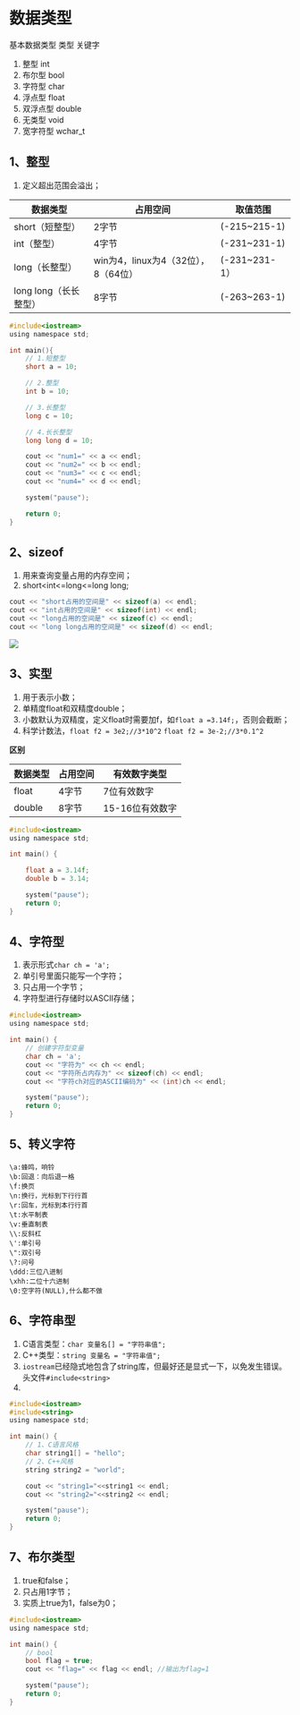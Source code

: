 # 数据类型
基本数据类型
类型	关键字
1. 整型	int
2. 布尔型	bool
3. 字符型	char
4. 浮点型	float
5. 双浮点型	double
6. 无类型	void
7. 宽字符型	wchar_t

## 1、整型

1. 定义超出范围会溢出；

| 数据类型              | 占用空间                            | 取值范围      |
| --------------------- | ----------------------------------- | ------------- |
| short（短整型）       | 2字节                               | (-215~215-1)  |
| int（整型）           | 4字节                               | (-231~231-1)  |
| long（长整型）        | win为4，linux为4（32位），8（64位） | (-231~231-1） |
| long long（长长整型） | 8字节                               | (-263~263-1)  |


```c
#include<iostream>
using namespace std;

int main(){
	// 1.短整型
	short a = 10;

	// 2.整型
	int b = 10;

	// 3.长整型
	long c = 10;

	// 4.长长整型
	long long d = 10;

	cout << "num1=" << a << endl;
	cout << "num2=" << b << endl;
	cout << "num3=" << c << endl;
	cout << "num4=" << d << endl;

	system("pause");

	return 0;
}
```

## 2、sizeof

1. 用来查询变量占用的内存空间；
2. short<int<=long<=long long;

```c
cout << "short占用的空间是" << sizeof(a) << endl;
cout << "int占用的空间是" << sizeof(int) << endl;
cout << "long占用的空间是" << sizeof(c) << endl;
cout << "long long占用的空间是" << sizeof(d) << endl;
```

![](https://test-123456-md-images.oss-cn-beijing.aliyuncs.com/img/ryRs3PZYfS5gkEo.png#crop=0&crop=0&crop=1&crop=1&id=UO4y6&originHeight=639&originWidth=1223&originalType=binary&ratio=1&rotation=0&showTitle=false&status=done&style=none&title=)

## 3、实型

1. 用于表示小数；
2. 单精度float和双精度double；
3. 小数默认为双精度，定义float时需要加f，如`float a =3.14f;`，否则会截断；
4. 科学计数法，`float f2 = 3e2;//3*10^2` `float f2 = 3e-2;//3*0.1^2`

**区别**

| 数据类型 | 占用空间 | 有效数字类型    |
| -------- | -------- | --------------- |
| float    | 4字节    | 7位有效数字     |
| double   | 8字节    | 15-16位有效数字 |


```c
#include<iostream>
using namespace std;

int main() {

	float a = 3.14f;
	double b = 3.14;

	system("pause");
	return 0;
}
```

## 4、字符型

1. 表示形式`char ch = 'a';`
2. 单引号里面只能写一个字符；
3. 只占用一个字节；
4. 字符型进行存储时以ASCII存储；

```c
#include<iostream>
using namespace std;

int main() {
	// 创建字符型变量
	char ch = 'a';
	cout << "字符为" << ch << endl;
	cout << "字符所占内存为" << sizeof(ch) << endl;
	cout << "字符ch对应的ASCII编码为" << (int)ch << endl;

	system("pause");
	return 0;
}
```

## 5、转义字符

```
\a:蜂鸣，响铃 
\b:回退：向后退一格 
\f:换页 
\n:换行，光标到下行行首 
\r:回车，光标到本行行首 
\t:水平制表 
\v:垂直制表 
\\:反斜杠 
\':单引号 
\":双引号 
\?:问号 
\ddd:三位八进制 
\xhh:二位十六进制 
\0:空字符(NULL),什么都不做
```

## 6、字符串型

1. C语言类型：`char 变量名[] = "字符串值";`
2. C++类型：`string 变量名 = "字符串值";`
3. `iostream`已经隐式地包含了string库，但最好还是显式一下，以免发生错误。头文件`#include<string>`
4. 


```c
#include<iostream>
#include<string>
using namespace std;

int main() {
	// 1、C语言风格
	char string1[] = "hello";
	// 2、C++风格
	string string2 = "world";

	cout << "string1="<<string1 << endl;
	cout << "string2="<<string2 << endl;

	system("pause");
	return 0;
}
```

## 7、布尔类型

1. true和false；
2. 只占用1字节；
3. 实质上true为1，false为0；

```c
#include<iostream>
using namespace std;

int main() {
	// bool
	bool flag = true;
	cout << "flag=" << flag << endl; //输出为flag=1

	system("pause");
	return 0;
}
```

